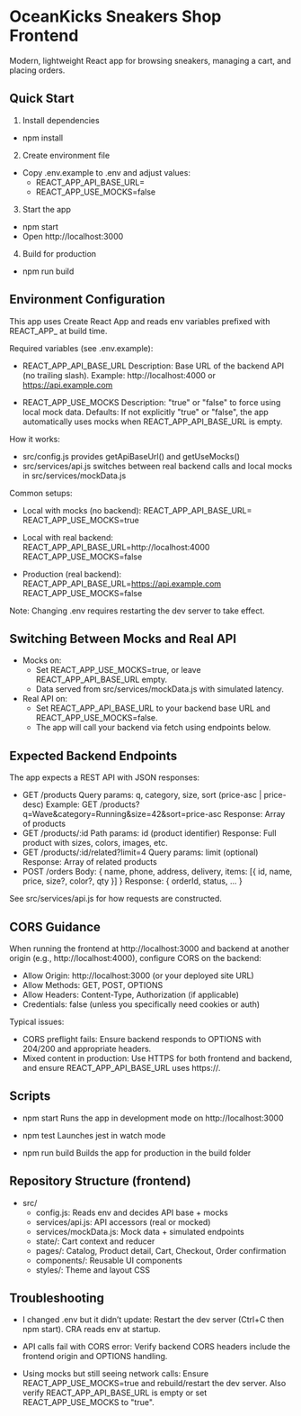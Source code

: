 # OceanKicks Sneakers Shop Frontend

Modern, lightweight React app for browsing sneakers, managing a cart, and placing orders.

## Quick Start

1) Install dependencies
- npm install

2) Create environment file
- Copy .env.example to .env and adjust values:
  - REACT_APP_API_BASE_URL=
  - REACT_APP_USE_MOCKS=false

3) Start the app
- npm start
- Open http://localhost:3000

4) Build for production
- npm run build

## Environment Configuration

This app uses Create React App and reads env variables prefixed with REACT_APP_ at build time.

Required variables (see .env.example):
- REACT_APP_API_BASE_URL
  Description: Base URL of the backend API (no trailing slash).
  Example: http://localhost:4000 or https://api.example.com

- REACT_APP_USE_MOCKS
  Description: "true" or "false" to force using local mock data.
  Defaults: If not explicitly "true" or "false", the app automatically uses mocks when REACT_APP_API_BASE_URL is empty.

How it works:
- src/config.js provides getApiBaseUrl() and getUseMocks()
- src/services/api.js switches between real backend calls and local mocks in src/services/mockData.js

Common setups:
- Local with mocks (no backend):
  REACT_APP_API_BASE_URL=
  REACT_APP_USE_MOCKS=true

- Local with real backend:
  REACT_APP_API_BASE_URL=http://localhost:4000
  REACT_APP_USE_MOCKS=false

- Production (real backend):
  REACT_APP_API_BASE_URL=https://api.example.com
  REACT_APP_USE_MOCKS=false

Note: Changing .env requires restarting the dev server to take effect.

## Switching Between Mocks and Real API

- Mocks on:
  - Set REACT_APP_USE_MOCKS=true, or leave REACT_APP_API_BASE_URL empty.
  - Data served from src/services/mockData.js with simulated latency.
- Real API on:
  - Set REACT_APP_API_BASE_URL to your backend base URL and REACT_APP_USE_MOCKS=false.
  - The app will call your backend via fetch using endpoints below.

## Expected Backend Endpoints

The app expects a REST API with JSON responses:

- GET /products
  Query params: q, category, size, sort (price-asc | price-desc)
  Example: GET /products?q=Wave&category=Running&size=42&sort=price-asc
  Response: Array of products
- GET /products/:id
  Path params: id (product identifier)
  Response: Full product with sizes, colors, images, etc.
- GET /products/:id/related?limit=4
  Query params: limit (optional)
  Response: Array of related products
- POST /orders
  Body: {
    name, phone, address, delivery,
    items: [{ id, name, price, size?, color?, qty }]
  }
  Response: { orderId, status, ... }

See src/services/api.js for how requests are constructed.

## CORS Guidance

When running the frontend at http://localhost:3000 and backend at another origin (e.g., http://localhost:4000), configure CORS on the backend:
- Allow Origin: http://localhost:3000 (or your deployed site URL)
- Allow Methods: GET, POST, OPTIONS
- Allow Headers: Content-Type, Authorization (if applicable)
- Credentials: false (unless you specifically need cookies or auth)

Typical issues:
- CORS preflight fails: Ensure backend responds to OPTIONS with 204/200 and appropriate headers.
- Mixed content in production: Use HTTPS for both frontend and backend, and ensure REACT_APP_API_BASE_URL uses https://.

## Scripts

- npm start
  Runs the app in development mode on http://localhost:3000

- npm test
  Launches jest in watch mode

- npm run build
  Builds the app for production in the build folder

## Repository Structure (frontend)

- src/
  - config.js: Reads env and decides API base + mocks
  - services/api.js: API accessors (real or mocked)
  - services/mockData.js: Mock data + simulated endpoints
  - state/: Cart context and reducer
  - pages/: Catalog, Product detail, Cart, Checkout, Order confirmation
  - components/: Reusable UI components
  - styles/: Theme and layout CSS

## Troubleshooting

- I changed .env but it didn’t update:
  Restart the dev server (Ctrl+C then npm start). CRA reads env at startup.

- API calls fail with CORS error:
  Verify backend CORS headers include the frontend origin and OPTIONS handling.

- Using mocks but still seeing network calls:
  Ensure REACT_APP_USE_MOCKS=true and rebuild/restart the dev server.
  Also verify REACT_APP_API_BASE_URL is empty or set REACT_APP_USE_MOCKS to "true".
